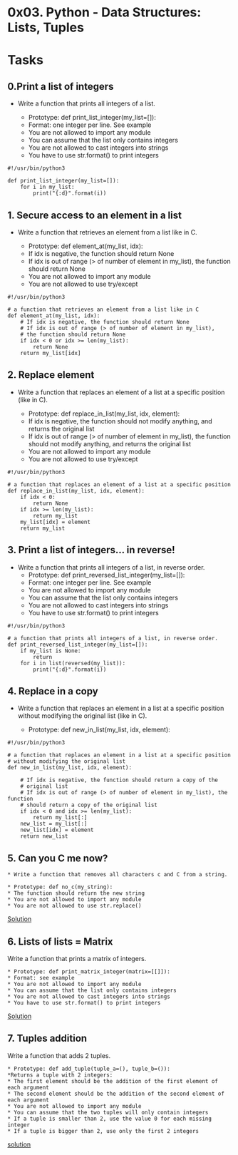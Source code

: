 # 0x03. Python - Data Structures: Lists, Tuples

# Tasks

## 0.Print a list of integers

* Write a function that prints all integers of a list.

	* Prototype: def print_list_integer(my_list=[]):
	* Format: one integer per line. See example
	* You are not allowed to import any module
	* You can assume that the list only contains integers
	* You are not allowed to cast integers into strings
	* You have to use str.format() to print integers
```
#!/usr/bin/python3

def print_list_integer(my_list=[]):
    for i in my_list:
        print("{:d}".format(i))
```
## 1. Secure access to an element in a list

* Write a function that retrieves an element from a list like in C.

	* Prototype: def element_at(my_list, idx):
	* If idx is negative, the function should return None
	* If idx is out of range (> of number of element in my_list), the function should return None
	* You are not allowed to import any module
	* You are not allowed to use try/except
```
#!/usr/bin/python3

# a function that retrieves an element from a list like in C
def element_at(my_list, idx):
    # If idx is negative, the function should return None
    # If idx is out of range (> of number of element in my_list),
    # the function should return None
    if idx < 0 or idx >= len(my_list):
        return None
    return my_list[idx]
```
## 2. Replace element

* Write a function that replaces an element of a list at a specific position (like in C).

	* Prototype: def replace_in_list(my_list, idx, element):
	* If idx is negative, the function should not modify anything, and returns the original list
	* If idx is out of range (> of number of element in my_list), the function should not modify anything, and returns the original list
	* You are not allowed to import any module
	* You are not allowed to use try/except
```
#!/usr/bin/python3

# a function that replaces an element of a list at a specific position
def replace_in_list(my_list, idx, element):
    if idx < 0:
        return None
    if idx >= len(my_list):
        return my_list
    my_list[idx] = element
    return my_list
```

## 3. Print a list of integers... in reverse!

* Write a function that prints all integers of a list, in reverse order.
	* Prototype: def print_reversed_list_integer(my_list=[]):
	* Format: one integer per line. See example
	* You are not allowed to import any module
	* You can assume that the list only contains integers
	* You are not allowed to cast integers into strings
	* You have to use str.format() to print integers
```
#!/usr/bin/python3

# a function that prints all integers of a list, in reverse order.
def print_reversed_list_integer(my_list=[]):
    if my_list is None:
        return
    for i in list(reversed(my_list)):
        print("{:d}".format(i))
```

## 4. Replace in a copy

* Write a function that replaces an element in a list at a specific position without modifying the original list (like in C).

	* Prototype: def new_in_list(my_list, idx, element):
```
#!/usr/bin/python3

# a function that replaces an element in a list at a specific position
# without modifying the original list
def new_in_list(my_list, idx, element):

    # If idx is negative, the function should return a copy of the
    # original list
    # If idx is out of range (> of number of element in my_list), the function
    # should return a copy of the original list
    if idx < 0 and idx >= len(my_list):
        return my_list[:]
    new_list = my_list[:]
    new_list[idx] = element
    return new_list
```

## 5. Can you C me now?

    * Write a function that removes all characters c and C from a string.

    * Prototype: def no_c(my_string):
    * The function should return the new string
    * You are not allowed to import any module
    * You are not allowed to use str.replace()
[Solution](https://github.com/colloso999/alx-higher_level_programming/blob/main/0x03-python-data_structures/5-no_c.py)

## 6. Lists of lists = Matrix

Write a function that prints a matrix of integers.

    * Prototype: def print_matrix_integer(matrix=[[]]):
    * Format: see example
    * You are not allowed to import any module
    * You can assume that the list only contains integers
    * You are not allowed to cast integers into strings
    * You have to use str.format() to print integers
[Solution](6-print_matrix_integer.py)

## 7. Tuples addition

Write a function that adds 2 tuples.

    * Prototype: def add_tuple(tuple_a=(), tuple_b=()):
    *Returns a tuple with 2 integers:
    * The first element should be the addition of the first element of each argument
    * The second element should be the addition of the second element of each argument
    * You are not allowed to import any module
    * You can assume that the two tuples will only contain integers
    * If a tuple is smaller than 2, use the value 0 for each missing integer
    * If a tuple is bigger than 2, use only the first 2 integers
[solution](7-add_tuple.py)
